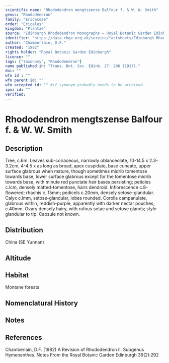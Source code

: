 ```yaml
---
scientific name: "Rhododendron mengtszense Balfour f. & W. W. Smith"
genus: "Rhododendron"
family: "Ericaceae"
order: "Ericales"
kingdom: "Plantae"
source: "Edinburgh Rhododendron Monographs – Royal Botanic Garden Edinburgh"
identifier: "https://data.rbge.org.uk/service/factsheets/Edinburgh_Rhododendron_Monographs.xhtml"
author: "Chamberlain, D.F."
created: "1982"
rights holder: "Royal Botanic Garden Edinburgh"
license: ""
tags: ["taxonomy", "Rhododendron"]
name published in: "Trans. Bot. Soc. Edinb. 27: 206 (1917)."
doi: ""
wfo id : ""
wfo parent id: ""
wfo accepted id: "" #if synonym probably needs to be archived.                      
ipni id: ""
verified:
---
```


                       

# Rhododendron mengtszense Balfour f. & W. W. Smith

## Description
Tree, c.6m. Leaves sub-coriaceous, narrowly oblanceolate, 10-14.5 x 2.3-3.2cm, 4-4.5 x as long as broad, apex cuspidate, base cuneate, upper surface glabrous when mature, though sometimes midrib tomentose towards base, lower surface glabrous except for the tomentose midrib towards base, with minute red punctate hair bases persisting; petioles c.lcm, densely matted-tomentose, hairs dendroid. Inflorescence c.8-flowered; rhachis c. 15mm; pedicels c.20mm, densely setose-glandular. Calyx c.lmm, setose-glandular, lobes rounded. Corolla campanulate, glabrous within, reddish-purple, apparently with darker nectar pouches, c.40mm. Ovary densely hairy, with rufous setae and setose glands; style glandular to tip. Capsule not known.

## Distribution
China (SE Yunnan)

## Altitude


## Habitat
Montane forests

## Nomenclatural History

                       
## Notes


## References

Chamberlain, D.F. (1982) A Revision of Rhododendron II. Subgenus Hymenanthes. Notes From the Royal Botanic Garden Edinburgh 39(2):292
